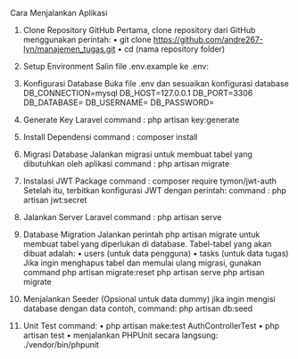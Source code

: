 Cara Menjalankan Aplikasi
1.	Clone Repository GitHub
Pertama, clone repository dari GitHub menggunakan perintah:
•	git clone https://github.com/andre267-lyn/manajemen_tugas.git
•	cd (nama repository folder)

2.	Setup Environment
Salin file .env.example ke .env:

3.	Konfigurasi Database
Buka file .env dan sesuaikan konfigurasi database 
DB_CONNECTION=mysql
DB_HOST=127.0.0.1
DB_PORT=3306
DB_DATABASE=
DB_USERNAME=
DB_PASSWORD=

4.	Generate Key Laravel
command :
php artisan key:generate

5.	Install Dependensi
command :
composer install

6.	Migrasi Database
Jalankan migrasi untuk membuat tabel yang dibutuhkan oleh aplikasi
command :
php artisan migrate

7.	Instalasi JWT Package
command :
composer require tymon/jwt-auth
Setelah itu, terbitkan konfigurasi JWT dengan perintah:
command :
php artisan jwt:secret

8.	Jalankan Server Laravel
command :
php artisan serve

9.	Database Migration
Jalankan perintah php artisan migrate untuk membuat tabel yang diperlukan di database. Tabel-tabel yang akan dibuat adalah:
•	users (untuk data pengguna)
•	tasks (untuk data tugas)
Jika ingin menghapus tabel dan memulai ulang migrasi, gunakan command
php artisan migrate:reset
php artisan serve
php artisan migrate

10.	Menjalankan Seeder (Opsional untuk data dummy) jika ingin mengisi database dengan data contoh, command: 
php artisan db:seed

11.	Unit Test
command:
•	php artisan make:test AuthControllerTest
•	php artisan test
•	menjalankan PHPUnit secara langsung: ./vendor/bin/phpunit

